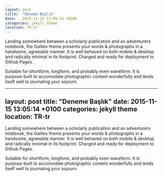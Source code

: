 ```yaml
---
layout: post
title:  "Deneme Başlık"
date:   2015-11-15 13:05:14 +0100
categories: jekyll theme
location: TR-tr
---
```


Landing somewhere between a scholarly publication and an adventurers notebook, the Galileo theme presents your words & photographs in a handsome, agreeable manner. It is well behaved on both mobile & desktop and radically minimal in its footprint. Charged and ready for deployment to Github Pages.

Suitable for shortform, longform, and probably even waveform. It is purpose-built to accomodate photographic content wonderfully and lends itself well to journaling your sojourn.


---
layout: post
title:  "Deneme Başlık"
date:   2015-11-15 13:05:14 +0100
categories: jekyll theme
location: TR-tr
---

Landing somewhere between a scholarly publication and an adventurers notebook, the Galileo theme presents your words & photographs in a handsome, agreeable manner. It is well behaved on both mobile & desktop and radically minimal in its footprint. Charged and ready for deployment to Github Pages.

Suitable for shortform, longform, and probably even waveform. It is purpose-built to accomodate photographic content wonderfully and lends itself well to journaling your sojourn.
